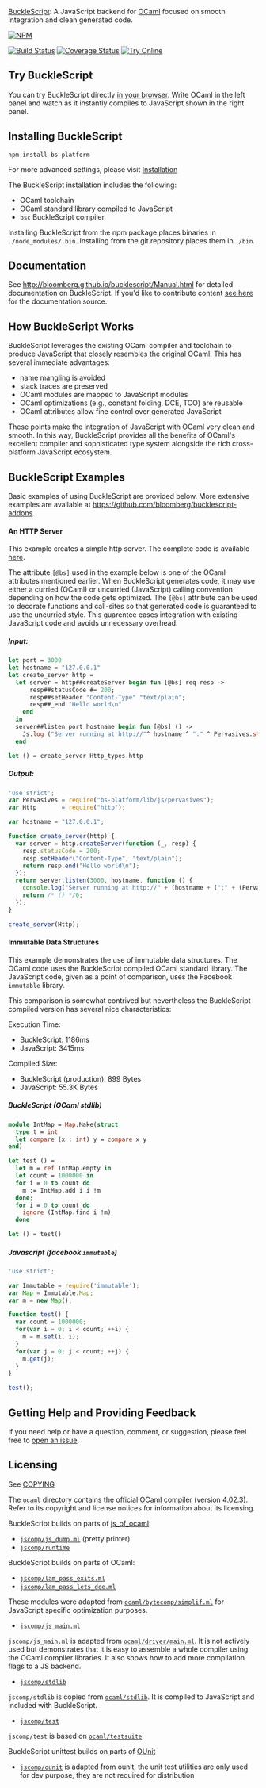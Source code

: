 [BuckleScript](http://bloomberg.github.io/bucklescript/): A JavaScript backend for [OCaml](https://ocaml.org/) focused on smooth integration and clean generated code.

[![NPM](https://nodei.co/npm/bs-platform.png?compact=true)](https://nodei.co/npm/bs-platform/)

[![Build Status](https://travis-ci.org/bloomberg/bucklescript.svg?branch=master)](https://travis-ci.org/bloomberg/bucklescript)
[![Coverage Status](https://coveralls.io/repos/github/bloomberg/bucklescript/badge.svg?branch=master)](https://coveralls.io/github/bloomberg/bucklescript?branch=master)
[![Try Online](https://img.shields.io/badge/try_it-online!-yellow.svg?style=flat-square)](https://bloomberg.github.io/bucklescript/js-demo)

## Try BuckleScript

You can try BuckleScript directly [in your browser](http://bloomberg.github.io/bucklescript/js-demo/). Write OCaml in the left panel and
watch as it instantly compiles to JavaScript shown in the right panel.


## Installing BuckleScript
```
npm install bs-platform
```
For more advanced settings, please visit [Installation](./site/docsource/Installation.adoc)

The BuckleScript installation includes the following:

* OCaml toolchain
* OCaml standard library compiled to JavaScript
* `bsc` BuckleScript compiler

Installing BuckleScript from the npm package places binaries in `./node_modules/.bin`. Installing
from the git repository places them in `./bin`.


## Documentation

See http://bloomberg.github.io/bucklescript/Manual.html for detailed documentation on BuckleScript. If you'd
like to contribute content [see here](https://github.com/bloomberg/bucklescript/blob/master/site/docsource)
for the documentation source.

## How BuckleScript Works

BuckleScript leverages the existing OCaml compiler and toolchain to produce JavaScript that closely
resembles the original OCaml. This has several immediate advantages:

* name mangling is avoided
* stack traces are preserved
* OCaml modules are mapped to JavaScript modules
* OCaml optimizations (e.g., constant folding, DCE, TCO) are reusable
* OCaml attributes allow fine control over generated JavaScript

These points make the integration of JavaScript with OCaml very clean and smooth. In this way,
BuckleScript provides all the benefits of OCaml's excellent compiler and sophisticated type system
alongside the rich cross-platform JavaScript ecosystem.

## BuckleScript Examples

Basic examples of using BuckleScript are provided below. More extensive examples are available at
https://github.com/bloomberg/bucklescript-addons.

#### An HTTP Server

This example creates a simple http server. The complete code is available
[here](https://github.com/bloomberg/bucklescript-addons/tree/master/examples/node-http-server).

The attribute `[@bs]` used in the example below is one of the OCaml attributes mentioned earlier.
When BuckleScript generates code, it may use either a curried (OCaml) or uncurried (JavaScript)
calling convention depending on how the code gets optimized. The `[@bs]` attribute can be used to
decorate functions and call-sites so that generated code is guaranteed to use the uncurried style.
This guarentee eases integration with existing JavaScript code and avoids unnecessary overhead.

##### Input:

```ocaml
let port = 3000
let hostname = "127.0.0.1"
let create_server http =
  let server = http##createServer begin fun [@bs] req resp ->
      resp##statusCode #= 200;
      resp##setHeader "Content-Type" "text/plain";
      resp##_end "Hello world\n"
    end
  in
  server##listen port hostname begin fun [@bs] () ->
    Js.log ("Server running at http://"^ hostname ^ ":" ^ Pervasives.string_of_int port ^ "/")
  end

let () = create_server Http_types.http
```

##### Output:

```js
'use strict';
var Pervasives = require("bs-platform/lib/js/pervasives");
var Http       = require("http");

var hostname = "127.0.0.1";

function create_server(http) {
  var server = http.createServer(function (_, resp) {
    resp.statusCode = 200;
    resp.setHeader("Content-Type", "text/plain");
    return resp.end("Hello world\n");
  });
  return server.listen(3000, hostname, function () {
    console.log("Server running at http://" + (hostname + (":" + (Pervasives.string_of_int(3000) + "/"))));
    return /* () */0;
  });
}

create_server(Http);
```

#### Immutable Data Structures

This example demonstrates the use of immutable data structures. The OCaml code uses the BuckleScript
compiled OCaml standard library. The JavaScript code, given as a point of comparison, uses the
Facebook `immutable` library.

This comparison is somewhat contrived but nevertheless the BuckleScript compiled version has several
nice characteristics:

Execution Time:

- BuckleScript: 1186ms
- JavaScript: 3415ms

Compiled Size:

- BuckleScript (production): 899 Bytes
- JavaScript: 55.3K Bytes

##### BuckleScript (OCaml stdlib)

```Ocaml
module IntMap = Map.Make(struct
  type t = int
  let compare (x : int) y = compare x y
end)

let test () =
  let m = ref IntMap.empty in
  let count = 1000000 in
  for i = 0 to count do
    m := IntMap.add i i !m
  done;
  for i = 0 to count do
    ignore (IntMap.find i !m)
  done

let () = test()
```

##### Javascript (facebook `immutable`)

``` js
'use strict';

var Immutable = require('immutable');
var Map = Immutable.Map;
var m = new Map();

function test() {
  var count = 1000000;
  for(var i = 0; i < count; ++i) {
    m = m.set(i, i);
  }
  for(var j = 0; j < count; ++j) {
    m.get(j);
  }
}

test();
```

## Getting Help and Providing Feedback

If you need help or have a question, comment, or suggestion, please feel free to [open an
issue](https://github.com/bloomberg/bucklescript/issues).

## Licensing

See [COPYING](./COPYING)

The [`ocaml`](ocaml) directory contains the official [OCaml](https://ocaml.org) compiler (version 4.02.3).
Refer to its copyright and license notices for information about its licensing.

BuckleScript builds on parts of [js_of_ocaml](https://github.com/ocsigen/js_of_ocaml):

* [`jscomp/js_dump.ml`](jscomp/js_dump.ml) (pretty printer)
* [`jscomp/runtime`](jscomp/runtime)

BuckleScript builds on parts of OCaml:

* [`jscomp/lam_pass_exits.ml`](jscomp/lam_pass_exits.ml)
* [`jscomp/lam_pass_lets_dce.ml`](jscomp/lam_pass_lets_dce.ml)

These modules were adapted from [`ocaml/bytecomp/simplif.ml`](ocaml/bytecomp/simplif.ml) for
JavaScript specific optimization purposes.

* [`jscomp/js_main.ml`](jscomp/js_main.ml)

`jscomp/js_main.ml` is adapted from [`ocaml/driver/main.ml`](ocaml/driver/main.ml). It is not
actively used but demonstrates that it is easy to assemble a whole compiler using the OCaml compiler
libraries. It also shows how to add more compilation flags to a JS backend.

* [`jscomp/stdlib`](jscomp/stdlib)

`jscomp/stdlib` is copied from [`ocaml/stdlib`](ocaml/stdlib). It is compiled to JavaScript and
included with BuckleScript.

* [`jscomp/test`](jscomp/test)

`jscomp/test` is based on [`ocaml/testsuite`](ocaml/testsuite).

BuckleScript unittest builds on parts of [OUnit](http://ounit.forge.ocamlcore.org/)

* [`jscomp/ounit`](jscomp/ounit) is adapted from ounit, the unit test
  utilities are only used for dev purpose, they are not required for distribution
